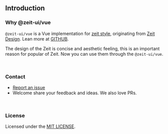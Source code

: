 ## Introduction

### Why @zeit-ui/vue

`@zeit-ui/vue` is a Vue implementation for [zeit style](https://github.com/zeit-ui/zeit-style), originating from [Zeit Design](https://zeit.co/design).
Lean more at [GITHUB](https://github.com/zeit-ui/vue).

The design of the Zeit is concise and aesthetic feeling, this is an important reason for popular of Zeit.
Now you can use them through the `@zeit-ui/vue`.

<br>


### Contact

- [Report an issue](https://github.com/zeit-ui/vue/issues/new)
- Welcome share your feedback and ideas. We also love PRs.

<br>

### License

Licensed under the [MIT LICENSE](https://github.com/zeit-ui/vue/blob/master/LICENSE).


